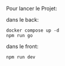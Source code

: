 Pour lancer le Projet:

dans le back:

    docker compose up -d
    npm run go

dans le front:

    npm run dev


